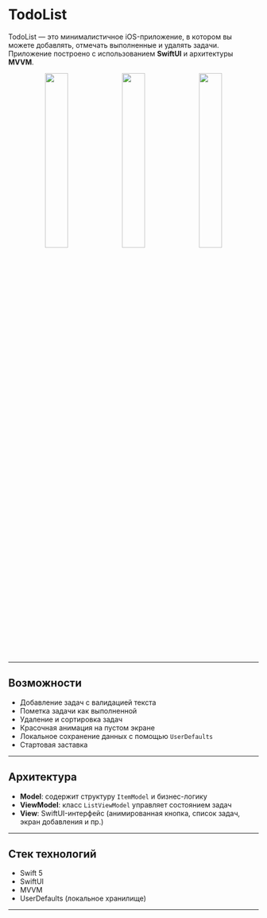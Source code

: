 # TodoList

TodoList — это минималистичное iOS-приложение, в котором вы можете добавлять, отмечать выполненные и удалять задачи. Приложение построено с использованием **SwiftUI** и архитектуры **MVVM**.

<p align="center">
  <!-- Замените ссылки на реальные скриншоты/гифки -->
  <img src="https://i.imgur.com/tFyNV88.png" width=30%>
  <img src="https://i.imgur.com/EIEBZoF.png" width=30%>
  <img src="https://i.imgur.com/iWdAaIZ.png" width=30%>
</p>

---

## Возможности

- Добавление задач с валидацией текста  
- Пометка задачи как выполненной  
- Удаление и сортировка задач  
- Красочная анимация на пустом экране  
- Локальное сохранение данных с помощью `UserDefaults`  
- Стартовая заставка  

---

## Архитектура

- **Model**: содержит структуру `ItemModel` и бизнес-логику  
- **ViewModel**: класс `ListViewModel` управляет состоянием задач  
- **View**: SwiftUI-интерфейс (анимированная кнопка, список задач, экран добавления и пр.)  

---

## Стек технологий

- Swift 5  
- SwiftUI  
- MVVM  
- UserDefaults (локальное хранилище)  

---
